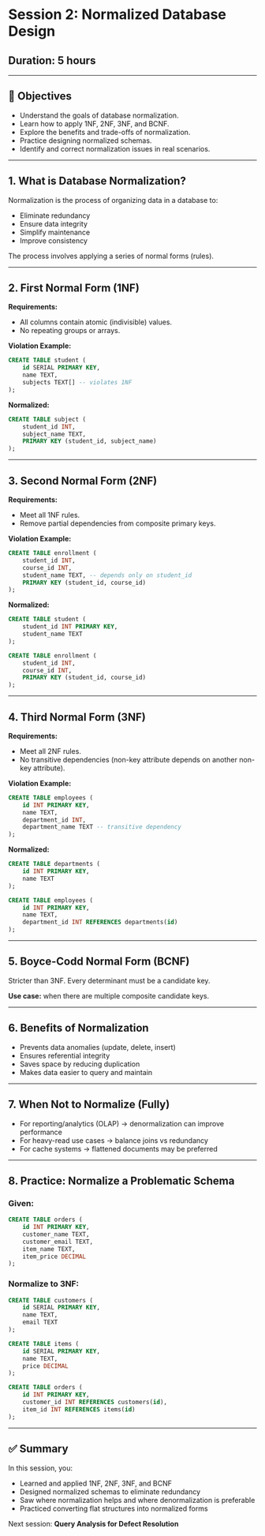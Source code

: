 # Session 2: Normalized Database Design

## Duration: 5 hours

---

## 🧠 Objectives

- Understand the goals of database normalization.
- Learn how to apply 1NF, 2NF, 3NF, and BCNF.
- Explore the benefits and trade-offs of normalization.
- Practice designing normalized schemas.
- Identify and correct normalization issues in real scenarios.

---

## 1. What is Database Normalization?

Normalization is the process of organizing data in a database to:

- Eliminate redundancy
- Ensure data integrity
- Simplify maintenance
- Improve consistency

The process involves applying a series of normal forms (rules).

---

## 2. First Normal Form (1NF)

**Requirements:**
- All columns contain atomic (indivisible) values.
- No repeating groups or arrays.

**Violation Example:**

```sql
CREATE TABLE student (
    id SERIAL PRIMARY KEY,
    name TEXT,
    subjects TEXT[] -- violates 1NF
);
```

**Normalized:**

```sql
CREATE TABLE subject (
    student_id INT,
    subject_name TEXT,
    PRIMARY KEY (student_id, subject_name)
);
```

---

## 3. Second Normal Form (2NF)

**Requirements:**
- Meet all 1NF rules.
- Remove partial dependencies from composite primary keys.

**Violation Example:**

```sql
CREATE TABLE enrollment (
    student_id INT,
    course_id INT,
    student_name TEXT, -- depends only on student_id
    PRIMARY KEY (student_id, course_id)
);
```

**Normalized:**

```sql
CREATE TABLE student (
    student_id INT PRIMARY KEY,
    student_name TEXT
);

CREATE TABLE enrollment (
    student_id INT,
    course_id INT,
    PRIMARY KEY (student_id, course_id)
);
```

---

## 4. Third Normal Form (3NF)

**Requirements:**
- Meet all 2NF rules.
- No transitive dependencies (non-key attribute depends on another non-key attribute).

**Violation Example:**

```sql
CREATE TABLE employees (
    id INT PRIMARY KEY,
    name TEXT,
    department_id INT,
    department_name TEXT -- transitive dependency
);
```

**Normalized:**

```sql
CREATE TABLE departments (
    id INT PRIMARY KEY,
    name TEXT
);

CREATE TABLE employees (
    id INT PRIMARY KEY,
    name TEXT,
    department_id INT REFERENCES departments(id)
);
```

---

## 5. Boyce-Codd Normal Form (BCNF)

Stricter than 3NF. Every determinant must be a candidate key.

**Use case:** when there are multiple composite candidate keys.

---

## 6. Benefits of Normalization

- Prevents data anomalies (update, delete, insert)
- Ensures referential integrity
- Saves space by reducing duplication
- Makes data easier to query and maintain

---

## 7. When Not to Normalize (Fully)

- For reporting/analytics (OLAP) → denormalization can improve performance
- For heavy-read use cases → balance joins vs redundancy
- For cache systems → flattened documents may be preferred

---

## 8. Practice: Normalize a Problematic Schema

### Given:

```sql
CREATE TABLE orders (
    id INT PRIMARY KEY,
    customer_name TEXT,
    customer_email TEXT,
    item_name TEXT,
    item_price DECIMAL
);
```

### Normalize to 3NF:

```sql
CREATE TABLE customers (
    id SERIAL PRIMARY KEY,
    name TEXT,
    email TEXT
);

CREATE TABLE items (
    id SERIAL PRIMARY KEY,
    name TEXT,
    price DECIMAL
);

CREATE TABLE orders (
    id INT PRIMARY KEY,
    customer_id INT REFERENCES customers(id),
    item_id INT REFERENCES items(id)
);
```

---

## ✅ Summary

In this session, you:

- Learned and applied 1NF, 2NF, 3NF, and BCNF
- Designed normalized schemas to eliminate redundancy
- Saw where normalization helps and where denormalization is preferable
- Practiced converting flat structures into normalized forms

Next session: **Query Analysis for Defect Resolution**
